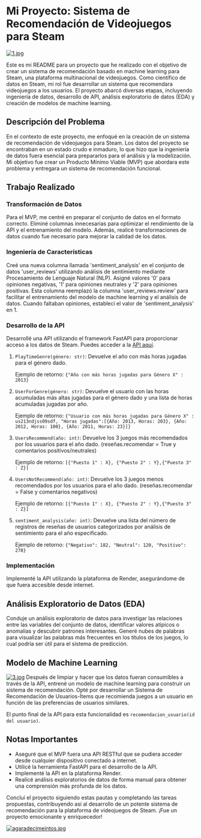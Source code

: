 # Mi Proyecto: Sistema de Recomendación de Videojuegos para Steam

[![1.jpg](https://i.postimg.cc/qBmtcfzQ/1.jpg)](https://postimg.cc/YjWqksNm)

Este es mi README para un proyecto que he realizado con el objetivo de crear un sistema de recomendación basado en machine learning para Steam, una plataforma multinacional de videojuegos. Como científico de datos en Steam, mi rol fue desarrollar un sistema que recomendara videojuegos a los usuarios. El proyecto abarcó diversas etapas, incluyendo ingeniería de datos, desarrollo de API, análisis exploratorio de datos (EDA) y creación de modelos de machine learning.

## Descripción del Problema

En el contexto de este proyecto, me enfoqué en la creación de un sistema de recomendación de videojuegos para Steam. Los datos del proyecto se encontraban en un estado crudo e inmaduro, lo que hizo que la ingeniería de datos fuera esencial para prepararlos para el análisis y la modelización. Mi objetivo fue crear un Producto Mínimo Viable (MVP) que abordara este problema y entregara un sistema de recomendación funcional.

## Trabajo Realizado

### Transformación de Datos

Para el MVP, me centré en preparar el conjunto de datos en el formato correcto. Eliminé columnas innecesarias para optimizar el rendimiento de la API y el entrenamiento del modelo. Además, realicé transformaciones de datos cuando fue necesario para mejorar la calidad de los datos.

### Ingeniería de Características

Creé una nueva columna llamada 'sentiment_analysis' en el conjunto de datos 'user_reviews' utilizando análisis de sentimiento mediante Procesamiento de Lenguaje Natural (NLP). Asigné valores '0' para opiniones negativas, '1' para opiniones neutrales y '2' para opiniones positivas. Esta columna reemplazó la columna 'user_reviews.review' para facilitar el entrenamiento del modelo de machine learning y el análisis de datos. Cuando faltaban opiniones, establecí el valor de 'sentiment_analysis' en 1.

### Desarrollo de la API

Desarrollé una API utilizando el framework FastAPI para proporcionar acceso a los datos de Steam. Puedes acceder a la [API aquí](https://steamgames-fastapi.onrender.com/docs#/).


1. `PlayTimeGenre(género: str)`: Devuelve el año con más horas jugadas para el género dado.

   Ejemplo de retorno: `{"Año con más horas jugadas para Género X" : 2013}`

2. `UserForGenre(género: str)`: Devuelve el usuario con las horas acumuladas más altas jugadas para el género dado y una lista de horas acumuladas jugadas por año.

   Ejemplo de retorno: `{"Usuario con más horas jugadas para Género X" : us213ndjss09sdf, "Horas jugadas":[{Año: 2013, Horas: 203}, {Año: 2012, Horas: 100}, {Año: 2011, Horas: 23}]}`

3. `UsersRecommend(año: int)`: Devuelve los 3 juegos más recomendados por los usuarios para el año dado. (reseñas.recomendar = True y comentarios positivos/neutrales)

   Ejemplo de retorno: `[{"Puesto 1" : X}, {"Puesto 2" : Y},{"Puesto 3" : Z}]`

4. `UsersNotRecommend(año: int)`: Devuelve los 3 juegos menos recomendados por los usuarios para el año dado. (reseñas.recomendar = False y comentarios negativos)

   Ejemplo de retorno: `[{"Puesto 1" : X}, {"Puesto 2" : Y},{"Puesto 3" : Z}]`

5. `sentiment_analysis(año: int)`: Devuelve una lista del número de registros de reseñas de usuarios categorizados por análisis de sentimiento para el año especificado.

   Ejemplo de retorno: `{"Negativo": 182, "Neutral": 120, "Positivo": 278}`

### Implementación

Implementé la API utilizando la plataforma de Render, asegurándome de que fuera accesible desde internet.

## Análisis Exploratorio de Datos (EDA)

Conduje un análisis exploratorio de datos para investigar las relaciones entre las variables del conjunto de datos, identificar valores atípicos o anomalías y descubrir patrones interesantes. Generé nubes de palabras para visualizar las palabras más frecuentes en los títulos de los juegos, lo cual podría ser útil para el sistema de predicción.

## Modelo de Machine Learning
[![3.jpg](https://i.postimg.cc/B66GQ7Zq/3.jpg)](https://postimg.cc/sBtLTcZ8)
Después de limpiar y hacer que los datos fueran consumibles a través de la API, entrené un modelo de machine learning para construir un sistema de recomendación. Opté por desarrollar un Sistema de Recomendación de Usuarios-Ítems que recomienda juegos a un usuario en función de las preferencias de usuarios similares.

El punto final de la API para esta funcionalidad es `recomendacion_usuario(id del usuario)`.

## Notas Importantes

- Aseguré que el MVP fuera una API RESTful que se pudiera acceder desde cualquier dispositivo conectado a internet.
- Utilicé la herramienta FastAPI para el desarrollo de la API.
- Implementé la API en la plataforma Render.
- Realicé análisis exploratorios de datos de forma manual para obtener una comprensión más profunda de los datos.

Concluí el proyecto siguiendo estas pautas y completando las tareas propuestas, contribuyendo así al desarrollo de un potente sistema de recomendación para la plataforma de videojuegos de Steam. ¡Fue un proyecto emocionante y enriquecedor!

[![agaradecimeintos.jpg](https://i.postimg.cc/65y6W3jk/agaradecimeintos.jpg)](https://postimg.cc/HV113pCz)
